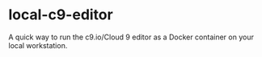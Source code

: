 # local-c9-editor
A quick way to run the c9.io/Cloud 9 editor as a Docker container on your local workstation.
